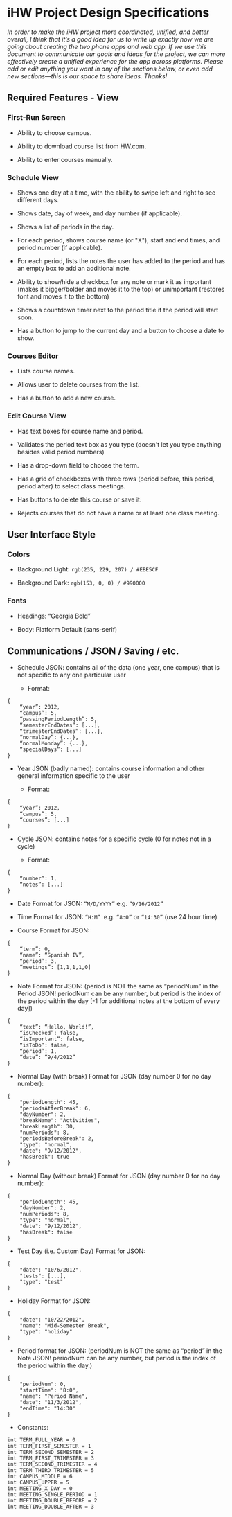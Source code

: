 # iHW Project Design Specifications

*In order to make the iHW project more coordinated, unified, and better overall, I think that it’s a good idea for us to write up exactly how we are going about creating the two phone apps and web app. If we use this document to communicate our goals and ideas for the project, we can more effectively create a unified experience for the app across platforms. Please add or edit anything you want in any of the sections below, or even add new sections—this is our space to share ideas. Thanks!*

## Required Features - View

### First-Run Screen

-   Ability to choose campus.

-   Ability to download course list from HW.com.

-   Ability to enter courses manually.

### Schedule View

-   Shows one day at a time, with the ability to swipe left and right to see different days.

-   Shows date, day of week, and day number (if applicable).

-   Shows a list of periods in the day.

-   For each period, shows course name (or "X"), start and end times, and period number (if applicable).

-   For each period, lists the notes the user has added to the period and has an empty box to add an additional note.

-   Ability to show/hide a checkbox for any note or mark it as important (makes it bigger/bolder and moves it to the top) or unimportant (restores font and moves it to the bottom)

-   Shows a countdown timer next to the period title if the period will start soon.

-   Has a button to jump to the current day and a button to choose a date to show.

### Courses Editor

-   Lists course names.

-   Allows user to delete courses from the list.

-   Has a button to add a new course.

### Edit Course View

-   Has text boxes for course name and period.

-   Validates the period text box as you type (doesn't let you type anything besides valid period numbers)

-   Has a drop-down field to choose the term.

-   Has a grid of checkboxes with three rows (period before, this period, period after) to select class meetings.

-   Has buttons to delete this course or save it.

-   Rejects courses that do not have a name or at least one class meeting.

## User Interface Style

### Colors

-   Background Light: `rgb(235, 229, 207) / #EBE5CF`

-   Background Dark: `rgb(153, 0, 0) / #990000`

### Fonts

-   Headings: “Georgia Bold”

-   Body: Platform Default (sans-serif)

## Communications / JSON / Saving / etc.

-   Schedule JSON: contains all of the data (one year, one campus) that is not specific to any one particular user

    -   Format:

<!-- -->

    {
        “year”: 2012,
        “campus”: 5,
        “passingPeriodLength”: 5,
        “semesterEndDates”: [...],
        “trimesterEndDates”: [...],
        “normalDay”: {...},
        “normalMonday”: {...},
        “specialDays”: [...]
    }

-   Year JSON (badly named): contains course information and other general information specific to the user

    -   Format:

<!-- -->

    {
        “year”: 2012,
        “campus”: 5,
        “courses”: [...]
    }

-   Cycle JSON: contains notes for a specific cycle (0 for notes not in a cycle)

    -   Format:

<!-- -->

    {
        “number”: 1,
        “notes”: [...]
    }

-   Date Format for JSON: `“M/D/YYYY”` e.g. `“9/16/2012”`

-   Time Format for JSON: `“H:M”`  e.g. `“8:0”` or `“14:30”` (use 24 hour time)

-   Course Format for JSON:

<!-- -->

    {
        “term”: 0,
        “name”: “Spanish IV”,
        “period”: 3,
        “meetings”: [1,1,1,1,0]
    }

-   Note Format for JSON: (period is NOT the same as “periodNum” in the Period JSON! periodNum can be any number, but period is the index of the period within the day [-1 for additional notes at the bottom of every day])

<!-- -->

    {
        “text”: “Hello, World!”,
        “isChecked”: false,
        “isImportant”: false,
        “isToDo”: false,
        “period”: 1,
        “date”: “9/4/2012”
    }

-   Normal Day (with break) Format for JSON (day number 0 for no day number):

<!-- -->

    {
        "periodLength": 45,
        "periodsAfterBreak": 6,
        "dayNumber": 2,
        "breakName": "Activities",
        "breakLength": 30,
        "numPeriods": 8,
        "periodsBeforeBreak": 2,
        "type": "normal",
        "date": "9/12/2012",
        "hasBreak": true
    }

-   Normal Day (without break) Format for JSON (day number 0 for no day number):

<!-- -->

    {
        "periodLength": 45,
        "dayNumber": 2,
        "numPeriods": 8,
        "type": "normal",
        "date": "9/12/2012",
        "hasBreak": false
    }

-   Test Day (i.e. Custom Day) Format for JSON:

<!-- -->

    {
        "date": "10/6/2012",
        "tests": [...],
        "type": "test"
    }

-   Holiday Format for JSON:

<!-- -->

    {
        "date": "10/22/2012",
        "name": "Mid-Semester Break",
        "type": "holiday"
    }

-   Period format for JSON: (periodNum is NOT the same as “period” in the Note JSON! periodNum can be any number, but period is the index of the period within the day.)

<!-- -->

    {  
        "periodNum": 0,  
        "startTime": "8:0",  
        "name": "Period Name",  
        "date": "11/3/2012",  
        "endTime": "14:30"  
    }

-   Constants:

<!-- -->

    int TERM_FULL_YEAR = 0
    int TERM_FIRST_SEMESTER = 1
    int TERM_SECOND_SEMESTER = 2
    int TERM_FIRST_TRIMESTER = 3
    int TERM_SECOND_TRIMESTER = 4
    int TERM_THIRD_TRIMESTER = 5
    int CAMPUS_MIDDLE = 6
    int CAMPUS_UPPER = 5
    int MEETING_X_DAY = 0
    int MEETING_SINGLE_PERIOD = 1
    int MEETING_DOUBLE_BEFORE = 2
    int MEETING_DOUBLE_AFTER = 3
